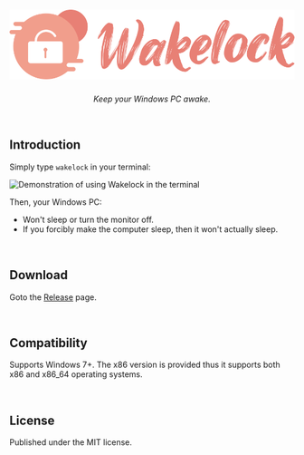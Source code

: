 <h1 align="center"><img src="./doc/wakelock.svg" alt="Wakelock logo"></h1>

<p align="center"><i>Keep your Windows PC awake.</i></p>

<br>

## Introduction

Simply type `wakelock` in your terminal:

![Demonstration of using Wakelock in the terminal](https://user-images.githubusercontent.com/5251264/132634256-62b722c2-ed97-49ec-be6a-f6e10da45a80.png)

Then, your Windows PC:

- Won't sleep or turn the monitor off.
- If you forcibly make the computer sleep, then it won't actually sleep.

<br>

## Download

Goto the [Release](https://github.com/ipid/wakelock-for-windows/releases) page.

<br>

## Compatibility

Supports Windows 7+. The x86 version is provided thus it supports both x86 and x86_64 operating systems.

<br>

## License

Published under the MIT license.

<br>
